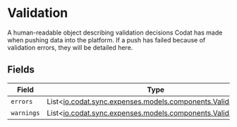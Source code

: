 # Validation

A human-readable object describing validation decisions Codat has made when pushing data into the platform. If a push has failed because of validation errors, they will be detailed here.


## Fields

| Field                                                                                                      | Type                                                                                                       | Required                                                                                                   | Description                                                                                                |
| ---------------------------------------------------------------------------------------------------------- | ---------------------------------------------------------------------------------------------------------- | ---------------------------------------------------------------------------------------------------------- | ---------------------------------------------------------------------------------------------------------- |
| `errors`                                                                                                   | List<[io.codat.sync.expenses.models.components.ValidationItem](../../models/components/ValidationItem.md)> | :heavy_minus_sign:                                                                                         | N/A                                                                                                        |
| `warnings`                                                                                                 | List<[io.codat.sync.expenses.models.components.ValidationItem](../../models/components/ValidationItem.md)> | :heavy_minus_sign:                                                                                         | N/A                                                                                                        |